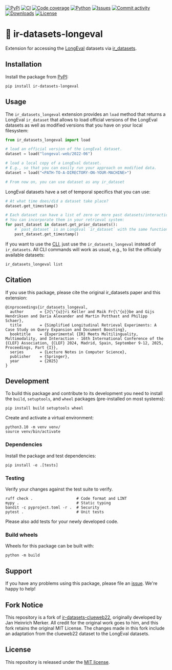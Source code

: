 [![PyPi](https://img.shields.io/pypi/v/ir-datasets-longeval?style=flat-square)](https://pypi.org/project/ir-datasets-longeval/)
[![CI](https://img.shields.io/github/actions/workflow/status/jueri/ir-datasets-longeval/ci.yml?branch=main&style=flat-square)](https://github.com/jueri/ir-datasets-longeval/actions/workflows/ci.yml)
[![Code coverage](https://img.shields.io/codecov/c/github/jueri/ir-datasets-longeval?style=flat-square)](https://codecov.io/github/jueri/ir-datasets-longeval/)
[![Python](https://img.shields.io/pypi/pyversions/ir-datasets-longeval?style=flat-square)](https://pypi.org/project/ir-datasets-longeval/)
[![Issues](https://img.shields.io/github/issues/jueri/ir-datasets-longeval?style=flat-square)](https://github.com/jueri/ir-datasets-longeval/issues)
[![Commit activity](https://img.shields.io/github/commit-activity/m/jueri/ir-datasets-longeval?style=flat-square)](https://github.com/jueri/ir-datasets-longeval/commits)
[![Downloads](https://img.shields.io/pypi/dm/ir-datasets-longeval?style=flat-square)](https://pypi.org/project/ir-datasets-longeval/)
[![License](https://img.shields.io/github/license/jueri/ir-datasets-longeval?style=flat-square)](LICENSE)

# 💾 ir-datasets-longeval

Extension for accessing the [LongEval](https://clef-longeval.github.io/) datasets via [ir_datasets](https://ir-datasets.com/).


## Installation

Install the package from [PyPI](https://pypi.org/project/ir-datasets-longeval/):

```shell
pip install ir-datasets-longeval
```

## Usage

The `ir_datasets_longeval` extension provides an `load` method that returns a LongEval `ir_dataset` that allows to load official versions of the LongEval datasets as well as modified versions that you have on your local filesystem:

```python
from ir_datasets_longeval import load

# load an official version of the LongEval dataset.
dataset = load("longeval-web/2022-06")

# load a local copy of a LongEval dataset.
# E.g., so that you can easily run your approach on modified data.
dataset = load("<PATH-TO-A-DIRECTORY-ON-YOUR-MACHINE>")

# From now on, you can use dataset as any ir_dataset
```

LongEval datasets have a set of temporal specifics that you can use:

```Python
# At what time does/did a dataset take place?
dataset.get_timestamp()

# Each dataset can have a list of zero or more past datasets/interactions.
# You can incorporate them in your retrieval system:
for past_dataset in dataset.get_prior_datasets():
    # `past_dataset` is an LongEval `ir_dataset` with the same functionality as the `dataset`
    past_dataset.get_timestamp()
```


If you want to use the [CLI](https://ir-datasets.com/cli.html), just use the `ir_datasets_longeval` instead of `ir_datasets`. All CLI commands will work as usual, e.g., to list the officially available datasets:

```shell
ir_datasets_longeval list
```


## Citation

If you use this package, please cite the original ir_datasets paper and this extension:

```
@inproceedings{ir_datasets_longeval,
  author       = {J{\"{u}}ri Keller and Maik Fr{\"{o}}be and Gijs Hendriksen and Daria Alexander and Martin Potthast and Philipp Schaer},
  title        = {Simplified Longitudinal Retrieval Experiments: A Case Study on Query Expansion and Document Boosting},
  booktitle    = {Experimental {IR} Meets Multilinguality, Multimodality, and Interaction - 16th International Conference of the {CLEF} Association, {CLEF} 2024, Madrid, Spain, September 9-12, 2025, Proceedings, Part {I}},
  series       = {Lecture Notes in Computer Science},
  publisher    = {Springer},
  year         = {2025}
}
```

## Development

To build this package and contribute to its development you need to install the `build`, `setuptools`, and `wheel` packages (pre-installed on most systems):

```shell
pip install build setuptools wheel
```

Create and activate a virtual environment:

```shell
python3.10 -m venv venv/
source venv/bin/activate
```

### Dependencies

Install the package and test dependencies:

```shell
pip install -e .[tests]
```

### Testing

Verify your changes against the test suite to verify.

```shell
ruff check .                   # Code format and LINT
mypy .                         # Static typing
bandit -c pyproject.toml -r .  # Security
pytest .                       # Unit tests
```

Please also add tests for your newly developed code.

### Build wheels

Wheels for this package can be built with:

```shell
python -m build
```

## Support

If you have any problems using this package, please file an [issue](https://github.com/jueri/ir-datasets-longeval/issues/new).
We're happy to help!

## Fork Notice

This repository is a fork of [ir-datasets-clueweb22](https://github.com/janheinrichmerker/ir-datasets-clueweb22), originally developed by Jan Heinrich Merker. All credit for the original work goes to him, and this fork retains the original MIT License. The changes made in this fork include an adaptation from the clueweb22 dataset to the LongEval datasets.


## License

This repository is released under the [MIT license](LICENSE).
